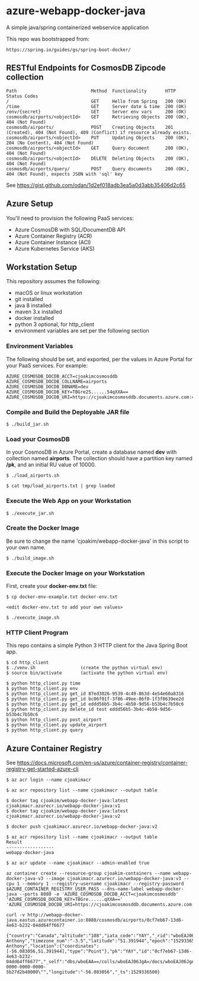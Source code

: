 # azure-webapp-docker-java

A simple java/spring containerized webservice application

This repo was bootstrapped from:
```
https://spring.io/guides/gs/spring-boot-docker/
```

## RESTful Endpoints for CosmosDB Zipcode collection

```
Path                            Method  Functionality       HTTP Status Codes
/                               GET     Hello from Spring   200 (OK)
/time                           GET     Server date & time  200 (OK)
/env/{secret}                   GET     Server env vars     200 (OK)
cosmosdb/airports/<objectId>    GET     Retrieving Objects  200 (OK), 404 (Not Found)
cosmosdb/airports/              POST    Creating Objects    201 (Created), 404 (Not Found), 409 (Conflict) if resource already exists.
cosmosdb/airports/<objectId>    PUT     Updating Objects    200 (OK), 204 (No Content), 404 (Not Found)
cosmosdb/airports/<objectId>    GET     Query document      200 (OK), 404 (Not Found)
cosmosdb/airports/<objectId>    DELETE  Deleting Objects    200 (OK), 404 (Not Found)
cosmosdb/airports/query/        POST    Query documents     200 (OK), 404 (Not Found), expects JSON with 'sql' key
```

See https://gist.github.com/odan/1d2ef018adb3ea5a0d3abb35406d2c65

## Azure Setup

You'll need to provision the following PaaS services:
- Azure CosmosDB with SQL/DocumentDB API
- Azure Container Registry (ACR)
- Azure Container Instance (ACI)
- Azure Kubernetes Service (AKS)

## Workstation Setup

This repository assumes the following:
- macOS or linux workstation
- git installed
- java 8 installed
- maven 3.x installed
- docker installed
- python 3 optional, for http_client
- environment variables are set per the following section

### Environment Variables

The following should be set, and exported, per the values in Azure Portal for your PaaS services.
For example:
```
AZURE_COSMOSDB_DOCDB_ACCT=cjoakimcosmosddb
AZURE_COSMOSDB_DOCDB_COLLNAME=airports
AZURE_COSMOSDB_DOCDB_DBNAME=dev
AZURE_COSMOSDB_DOCDB_KEY=TBGre2S......54qXXA==
AZURE_COSMOSDB_DOCDB_URI=https://cjoakimcosmosddb.documents.azure.com:443/
```

### Compile and Build the Deployable JAR file

```
$ ./build_jar.sh
```

### Load your CosmosDB

In your CosmosDB in Azure Portal, create a database named **dev** with collection named **airports**.
The collection should have a partition key named **/pk**, and an initial RU value of 10000.

```
$ ./load_airports.sh

$ cat tmp/load_airports.txt | grep loaded
```

### Execute the Web App on your Workstation

```
$ ./execute_jar.sh
```

### Create the Docker Image

Be sure to change the name 'cjoakim/webapp-docker-java' in this script to your own name.
```
$ ./build_image.sh
```

### Execute the Docker Image on your Workstation

First, create your **docker-env.txt** file:
```
$ cp docker-env-example.txt docker-env.txt

<edit docker-env.txt to add your own values>
```

```
$ ./execute_image.sh
```

### HTTP Client Program

This repo contains a simple Python 3 HTTP client for the Java Spring Boot app.

```
$ cd http_client
$ ./venv.sh                 (create the python virtual env)
$ source bin/activate       (activate the python virtual env) 

$ python http_client.py time
$ python http_client.py env
$ python http_client.py get_id 87ed3026-9539-4c49-863d-4e54e60a8316
$ python http_client.py get_id bc06f01f-3f86-49ee-86f0-1f3f8639ee2d 
$ python http_client.py get_id eddd56b5-3b4c-4b50-9d56-b53b4c7b50c6 
$ python http_client.py delete_id test eddd56b5-3b4c-4b50-9d56-b53b4c7b50c6
$ python http_client.py post_airport 
$ python http_client.py update_airport 
$ python http_client.py query 
```


## Azure Container Registry

See https://docs.microsoft.com/en-us/azure/container-registry/container-registry-get-started-azure-cli

```
$ az acr login --name cjoakimacr

$ az acr repository list --name cjoakimacr --output table

$ docker tag cjoakim/webapp-docker-java:latest cjoakimacr.azurecr.io/webapp-docker-java:v1
$ docker tag cjoakim/webapp-docker-java:latest cjoakimacr.azurecr.io/webapp-docker-java:v2

$ docker push cjoakimacr.azurecr.io/webapp-docker-java:v2

$ az acr repository list --name cjoakimacr --output table
Result
------------------
webapp-docker-java

$ az acr update --name cjoakimacr --admin-enabled true

az container create --resource-group cjoakim-containers --name webapp-docker-java-v3 --image cjoakimacr.azurecr.io/webapp-docker-java:v3 --cpu 1 --memory 1 --registry-username cjoakimacr --registry-password $AZURE_CONTAINER_REGISTRY_USER_PASS --dns-name-label webapp-docker-java --ports 8080 -e 'AZURE_COSMOSDB_DOCDB_ACCT=cjoakimcosmosddb' 'AZURE_COSMOSDB_DOCDB_KEY=TBGre......qXXA==' 'AZURE_COSMOSDB_DOCDB_URI=https://cjoakimcosmosddb.documents.azure.com:443/'

curl -v http://webapp-docker-java.eastus.azurecontainer.io:8080/cosmosdb/airports/0cf7eb67-13d6-4e63-b232-04dd64ff6677

{"country":"Canada","altitude":"108","iata_code":"YAY","_rid":"wboEAJ06JgAHAAAAAAAAAA==","city":"St. Anthony","timezone_num":"-3.5","latitude":"51.391944","epoch":"1529336500223","_attachments":"attachments/","timezone_code":"America/St_Johns","name":"St Anthony","location":{"coordinates":[-56.083056,51.391944],"type":"Point"},"pk":"YAY","id":"0cf7eb67-13d6-4e63-b232-04dd64ff6677","_self":"dbs/wboEAA==/colls/wboEAJ06JgA=/docs/wboEAJ06JgAHAAAAAAAAAA==/","_etag":"\"99009efb-0000-0000-0000-5b27d2b40000\"","longitude":"-56.083056","_ts":1529336500}

```


